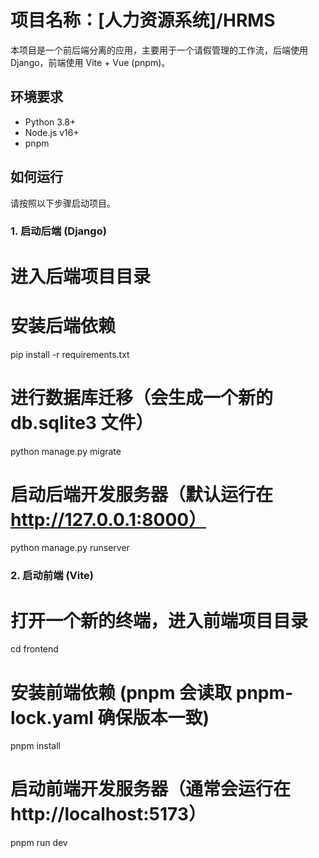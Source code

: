 # 项目名称：[人力资源系统]/HRMS

本项目是一个前后端分离的应用，主要用于一个请假管理的工作流，后端使用 Django，前端使用 Vite + Vue (pnpm)。

## 环境要求

*   Python 3.8+
*   Node.js v16+
*   pnpm 

## 如何运行

请按照以下步骤启动项目。

### 1. 启动后端 (Django)

# 进入后端项目目录

# 安装后端依赖
pip install -r requirements.txt

# 进行数据库迁移（会生成一个新的 db.sqlite3 文件）
python manage.py migrate

# 启动后端开发服务器（默认运行在 http://127.0.0.1:8000）
python manage.py runserver

### 2. 启动前端 (Vite)

# 打开一个新的终端，进入前端项目目录
cd frontend

# 安装前端依赖 (pnpm 会读取 pnpm-lock.yaml 确保版本一致)
pnpm install

# 启动前端开发服务器（通常会运行在 http://localhost:5173）
pnpm run dev
